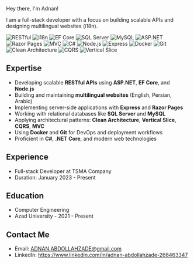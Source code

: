 Hey there, I'm Adnan!

I am a full-stack developer with a focus on building scalable APIs and designing multilingual websites (i18n).


![RESTful](https://img.shields.io/badge/RESTful-00A1F1?style=flat&logo=api&logoColor=white)
![i18n](https://img.shields.io/badge/i18n-2E8B57?style=flat&logo=translate&logoColor=white)
![EF Core](https://img.shields.io/badge/EF%20Core-512BD4?style=flat&logo=.net&logoColor=white)
![SQL Server](https://img.shields.io/badge/SQL%20Server-CC2927?style=flat&logo=microsoftsqlserver&logoColor=white)
![MySQL](https://img.shields.io/badge/MySQL-4479A1?style=flat&logo=mysql&logoColor=white)
![ASP.NET](https://img.shields.io/badge/ASP.NET-512BD4?style=flat&logo=dotnet&logoColor=white)
![Razor Pages](https://img.shields.io/badge/Razor--Pages-007ACC?style=flat&logo=visualstudiocode&logoColor=white)
![MVC](https://img.shields.io/badge/MVC-68217A?style=flat&logo=visualstudio&logoColor=white)
![C#](https://img.shields.io/badge/C%23-239120?style=flat&logo=c-sharp&logoColor=white)
![Node.js](https://img.shields.io/badge/Node.js-339933?style=flat&logo=node.js&logoColor=white)
![Express](https://img.shields.io/badge/Express-000000?style=flat&logo=express&logoColor=white)
![Docker](https://img.shields.io/badge/Docker-2496ED?style=flat&logo=docker&logoColor=white)
![Git](https://img.shields.io/badge/Git-F05032?style=flat&logo=git&logoColor=white)
![Clean Architecture](https://img.shields.io/badge/Clean--Architecture-6DB33F?style=flat&logo=abstract&logoColor=white)
![CQRS](https://img.shields.io/badge/CQRS-007ACC?style=flat&logo=azuredevops&logoColor=white)
![Vertical Slice](https://img.shields.io/badge/Vertical--Slice--Architecture-0052CC?style=flat&logo=bit&logoColor=white)


## Expertise

- Developing scalable **RESTful APIs** using **ASP.NET**, **EF Core**, and **Node.js**  
- Building and maintaining **multilingual websites** (English, Persian, Arabic)  
- Implementing server-side applications with **Express** and **Razor Pages**  
- Working with relational databases like **SQL Server** and **MySQL**  
- Applying architectural patterns: **Clean Architecture**, **Vertical Slice**, **CQRS**, **MVC**  
- Using **Docker** and **Git** for DevOps and deployment workflows  
- Proficient in **C#**, **.NET Core**, and modern web technologies

## Experience
- Full-stack Developer at TSMA Company
- Duration: January 2023 - Present

## Education
- Computer Engineering  
- Azad University - 2021 - Present




## Contact Me
- Email: ADNAN.ABDOLLAHZADE@gmail.com
- LinkedIn: https://www.linkedin.com/in/adnan-abdollahzade-266463347


